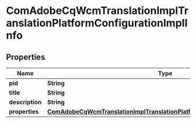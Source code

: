 
# ComAdobeCqWcmTranslationImplTranslationPlatformConfigurationImplInfo

## Properties
Name | Type | Description | Notes
------------ | ------------- | ------------- | -------------
**pid** | **String** |  |  [optional]
**title** | **String** |  |  [optional]
**description** | **String** |  |  [optional]
**properties** | [**ComAdobeCqWcmTranslationImplTranslationPlatformConfigurationImplProperties**](ComAdobeCqWcmTranslationImplTranslationPlatformConfigurationImplProperties.md) |  |  [optional]



